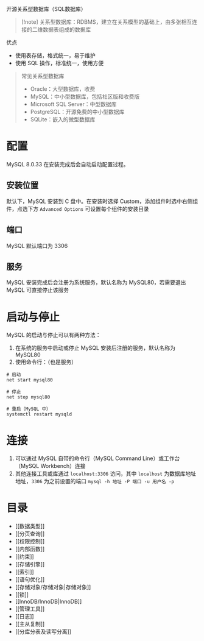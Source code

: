 开源关系型数据库（SQL数据库） 

> [!note] 关系型数据库：RDBMS，建立在关系模型的基础上，由多张相互连接的二维数据表组成的数据库

优点
* 使用表存储，格式统一，易于维护
* 使用 SQL 操作，标准统一，使用方便

> 常见关系型数据库
> 
>  * Oracle：大型数据库，收费
>  * MySQL：中小型数据库，包括社区版和收费版
>  * Microsoft SQL Server：中型数据库
>  * PostgreSQL：开源免费的中小型数据库
>  * SQLite：嵌入的微型数据库

# 配置

MySQL 8.0.33 在安装完成后会自动启动配置过程。

## 安装位置

默认下，MySQL 安装到 C 盘中。在安装时选择 Custom，添加组件时选中右侧组件，点选下方 `Advanced Options` 可设置每个组件的安装目录

## 端口

MySQL 默认端口为 3306

## 服务

MySQL 安装完成后会注册为系统服务，默认名称为 MySQL80，若需要退出 MySQL 可直接停止该服务

# 启动与停止

MySQL 的启动与停止可以有两种方法：
1. 在系统的服务中启动或停止 MySQL 安装后注册的服务，默认名称为 MySQL80
2. 使用命令行：（也是服务）

```shell
# 启动
net start mysql80

# 停止
net stop mysql80

# 重启（MySQL 中）
systemctl restart mysqld
```

# 连接

1. 可以通过 MySQL 自带的命令行（MySQL Command Line）或工作台（MySQL Workbench）连接
2. 其他连接工具或库通过 `localhost:3306` 访问，其中 `localhost` 为数据库地址地址，`3306` 为之前设置的端口 `mysql -h 地址 -P 端口 -u 用户名 -p`
# 目录

- [[数据类型]]
- [[分页查询]]
- [[权限控制]]
- [[内部函数]]
- [[约束]]
- [[存储引擎]]
- [[索引]]
- [[语句优化]]
- [[存储对象/存储对象|存储对象]]
- [[锁]]
- [[InnoDB/InnoDB|InnoDB]]
- [[管理工具]]
- [[日志]]
- [[主从复制]]
- [[分库分表及读写分离]]